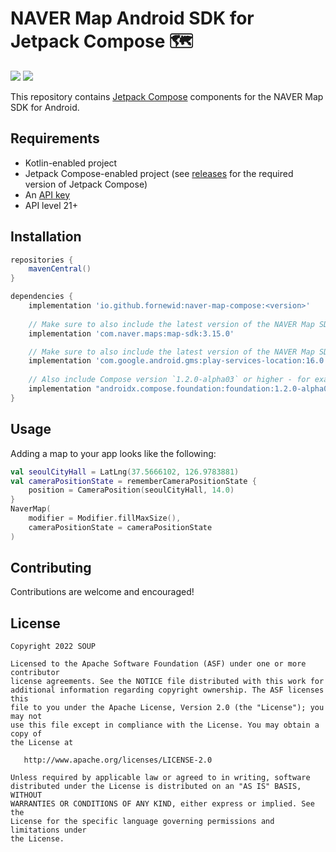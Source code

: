 # NAVER Map Android SDK for Jetpack Compose 🗺

<a href="https://opensource.org/licenses/Apache-2.0"><img src="https://img.shields.io/badge/License-Apache%202.0-blue.svg"/></a>
<a href='https://developer.android.com'><img src='http://img.shields.io/badge/platform-android-green.svg'/></a>

This repository contains [Jetpack Compose](compose) components for the NAVER Map SDK for Android.

## Requirements
* Kotlin-enabled project
* Jetpack Compose-enabled project (see [releases](https://github.com/fornewid/naver-map-compose/releases) for the required version of Jetpack Compose)
* An [API key][api-key]
* API level 21+

## Installation

```groovy
repositories {
    mavenCentral()
}

dependencies {
    implementation 'io.github.fornewid:naver-map-compose:<version>'
    
    // Make sure to also include the latest version of the NAVER Map SDK for Android 
    implementation 'com.naver.maps:map-sdk:3.15.0'

    // Make sure to also include the latest version of the NAVER Map SDK for Android
    implementation 'com.google.android.gms:play-services-location:16.0.0'
    
    // Also include Compose version `1.2.0-alpha03` or higher - for example:
    implementation "androidx.compose.foundation:foundation:1.2.0-alpha03"
}
```

## Usage

Adding a map to your app looks like the following:

```kotlin
val seoulCityHall = LatLng(37.5666102, 126.9783881)
val cameraPositionState = rememberCameraPositionState {
    position = CameraPosition(seoulCityHall, 14.0)
}
NaverMap(
    modifier = Modifier.fillMaxSize(),
    cameraPositionState = cameraPositionState
)
```

## Contributing

Contributions are welcome and encouraged!

## License

```
Copyright 2022 SOUP

Licensed to the Apache Software Foundation (ASF) under one or more contributor
license agreements. See the NOTICE file distributed with this work for
additional information regarding copyright ownership. The ASF licenses this
file to you under the Apache License, Version 2.0 (the "License"); you may not
use this file except in compliance with the License. You may obtain a copy of
the License at

   http://www.apache.org/licenses/LICENSE-2.0

Unless required by applicable law or agreed to in writing, software
distributed under the License is distributed on an "AS IS" BASIS, WITHOUT
WARRANTIES OR CONDITIONS OF ANY KIND, either express or implied. See the
License for the specific language governing permissions and limitations under
the License.
```

[compose]: https://developer.android.com/jetpack/compose
[api-key]: https://navermaps.github.io/android-map-sdk/guide-ko/1.html
